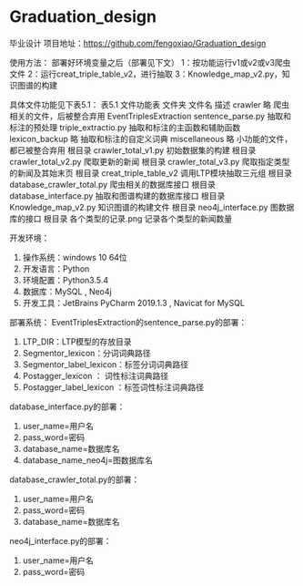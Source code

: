 # Graduation_design
毕业设计
项目地址：https://github.com/fengoxiao/Graduation_design

使用方法：
部署好环境变量之后（部署见下文）
1：按功能运行v1或v2或v3爬虫文件
2：运行creat_triple_table_v2，进行抽取
3：Knowledge_map_v2.py，知识图谱的构建

具体文件功能见下表5.1：
表5.1 文件功能表
文件夹	                  文件名	                描述
crawler	                略	                    爬虫相关的文件，后被整合弃用
EventTriplesExtraction	sentence_parse.py	     抽取和标注的预处理
	                      triple_extractio.py	   抽取和标注的主函数和辅助函数
lexicon_backup	        略	                    抽取和标注的自定义词典
miscellaneous	          略	                    小功能的文件，都已被整合弃用
根目录	                 crawler_total_v1.py	  初始数据集的构建
根目录	                 crawler_total_v2.py	  爬取更新的新闻
根目录	                 crawler_total_v3.py	  爬取指定类型的新闻及其始末页
根目录	                 creat_triple_table_v2	调用LTP模块抽取三元组
根目录	                 database_crawler_total.py	爬虫相关的数据库接口
根目录	                 database_interface.py	抽取和图谱构建的数据库接口
根目录                	Knowledge_map_v2.py	    知识图谱的构建文件
根目录	                 neo4j_interface.py	    图数据库的接口
根目录	                各个类型的记录.png	     记录各个类型的新闻数量

开发环境：
1. 操作系统：windows 10 64位
2. 开发语言：Python
3. 环境配置：Python3.5.4
4. 数据库：MySQL , Neo4j
5. 开发工具：JetBrains PyCharm 2019.1.3 , Navicat for MySQL

部署系统：
EventTriplesExtraction的sentence_parse.py的部署：
1. LTP_DIR：LTP模型的存放目录
2. Segmentor_lexicon：分词词典路径
3. Segmentor_label_lexicon：标签分词词典路径
4. Postagger_lexicon ：  词性标注词典路径
5. Postagger_label_lexicon ：标签词性标注词典路径

database_interface.py的部署：
1. user_name=用户名
2. pass_word=密码
3. database_name=数据库名
4. database_name_neo4j=图数据库名

database_crawler_total.py的部署：
1. user_name=用户名
2. pass_word=密码
3. database_name=数据库名

neo4j_interface.py的部署：
1. user_name=用户名
2. pass_word=密码

